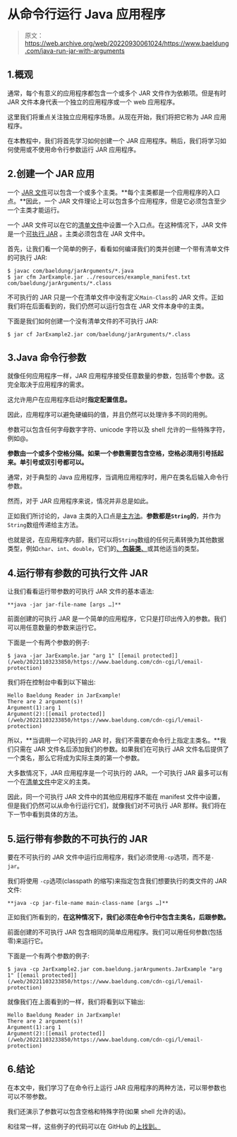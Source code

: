 # 从命令行运行 Java 应用程序

> 原文：<https://web.archive.org/web/20220930061024/https://www.baeldung.com/java-run-jar-with-arguments>

## 1.概观

通常，每个有意义的应用程序都包含一个或多个 JAR 文件作为依赖项。但是有时 JAR 文件本身代表一个独立的应用程序或一个 web 应用程序。

这里我们将重点关注独立应用程序场景。从现在开始，我们将把它称为 JAR 应用程序。

在本教程中，我们将首先学习如何创建一个 JAR 应用程序。稍后，我们将学习如何使用或不使用命令行参数运行 JAR 应用程序。

## 2.创建一个 **JAR** 应用

一个 [JAR 文件](/web/20221103233850/https://www.baeldung.com/java-create-jar)可以包含一个或多个主类。**每个主类都是一个应用程序的入口点。**因此，一个 JAR 文件理论上可以包含多个应用程序，但是它必须包含至少一个主类才能运行。

一个 JAR 文件可以在它的[清单文件](/web/20221103233850/https://www.baeldung.com/java-jar-executable-manifest-main-class)中设置一个入口点。在这种情况下，JAR 文件是一个[可执行 JAR](/web/20221103233850/https://www.baeldung.com/executable-jar-with-maven) 。主类必须包含在 JAR 文件中。

首先，让我们看一个简单的例子，看看如何编译我们的类并创建一个带有清单文件的可执行 JAR:

```
$ javac com/baeldung/jarArguments/*.java
$ jar cfm JarExample.jar ../resources/example_manifest.txt com/baeldung/jarArguments/*.class
```

不可执行的 JAR 只是一个在清单文件中没有定义`Main-Class`的 JAR 文件。正如我们将在后面看到的，我们仍然可以运行包含在 JAR 文件本身中的主类。

下面是我们如何创建一个没有清单文件的不可执行 JAR:

```
$ jar cf JarExample2.jar com/baeldung/jarArguments/*.class
```

## 3.Java 命令行参数

就像任何应用程序一样，JAR 应用程序接受任意数量的参数，包括零个参数。这完全取决于应用程序的需求。

这允许用户在应用程序启动时**指定配置信息。**

因此，应用程序可以避免硬编码的值，并且仍然可以处理许多不同的用例。

参数可以包含任何字母数字字符、unicode 字符以及 shell 允许的一些特殊字符，例如@。

**参数由一个或多个空格分隔。如果一个参数需要包含空格，空格必须用引号括起来。单引号或双引号都可以。**

通常，对于典型的 Java 应用程序，当调用应用程序时，用户在类名后输入命令行参数。

然而，对于 JAR 应用程序来说，情况并非总是如此。

正如我们所讨论的，Java 主类的入口点是[主方法](/web/20221103233850/https://www.baeldung.com/java-main-method)。**参数都是`String`的**，并作为`String`数组传递给主方法。

也就是说，在应用程序内部，我们可以将`String`数组的任何元素转换为其他数据类型，例如`char`、`int`、`double`，它们的[、**包装类**、](/web/20221103233850/https://www.baeldung.com/java-wrapper-classes)或其他适当的类型。

## 4.运行带有参数的可执行文件 **JAR**

让我们看看运行带参数的可执行 JAR 文件的基本语法:

`**java -jar jar-file-name [args …]**`

前面创建的可执行 JAR 是一个简单的应用程序，它只是打印出传入的参数。我们可以用任意数量的参数来运行它。

下面是一个有两个参数的例子:

```
$ java -jar JarExample.jar "arg 1" [[email protected]](/web/20221103233850/https://www.baeldung.com/cdn-cgi/l/email-protection) 
```

我们将在控制台中看到以下输出:

```
Hello Baeldung Reader in JarExample!
There are 2 argument(s)!
Argument(1):arg 1
Argument(2):[[email protected]](/web/20221103233850/https://www.baeldung.com/cdn-cgi/l/email-protection) 
```

所以，**当调用一个可执行的 JAR 时，我们不需要在命令行上指定主类名。**我们只需在 JAR 文件名后添加我们的参数。如果我们在可执行 JAR 文件名后提供了一个类名，那么它将成为实际主类的第一个参数。

大多数情况下，JAR 应用程序是一个可执行的 JAR。一个可执行 JAR 最多可以有一个在[清单文件](/web/20221103233850/https://www.baeldung.com/java-jar-executable-manifest-main-class)中定义的主类。

因此，同一个可执行 JAR 文件中的其他应用程序不能在 manifest 文件中设置，但是我们仍然可以从命令行运行它们，就像我们对不可执行 JAR 那样。我们将在下一节中看到具体的方法。

## 5.运行带有参数的不可执行的 **JAR**

要在不可执行的 JAR 文件中运行应用程序，我们必须使用`-cp`选项，而不是`-jar`。

我们将使用 `-cp`选项(classpath 的缩写)来指定包含我们想要执行的类文件的 JAR 文件:

`**java -cp jar-file-name main-class-name [args …]**`

正如我们所看到的，**在这种情况下，我们必须在命令行中包含主类名，后跟参数。**

前面创建的不可执行 JAR 包含相同的简单应用程序。我们可以用任何参数(包括零)来运行它。

下面是一个有两个参数的例子:

```
$ java -cp JarExample2.jar com.baeldung.jarArguments.JarExample "arg 1" [[email protected]](/web/20221103233850/https://www.baeldung.com/cdn-cgi/l/email-protection)
```

就像我们在上面看到的一样，我们将看到以下输出:

```
Hello Baeldung Reader in JarExample!
There are 2 argument(s)!
Argument(1):arg 1
Argument(2):[[email protected]](/web/20221103233850/https://www.baeldung.com/cdn-cgi/l/email-protection)
```

## 6.结论

在本文中，我们学习了在命令行上运行 JAR 应用程序的两种方法，可以带参数也可以不带参数。

我们还演示了参数可以包含空格和特殊字符(如果 shell 允许的话)。

和往常一样，这些例子的代码可以在 GitHub 的[上找到。](https://web.archive.org/web/20221103233850/https://github.com/eugenp/tutorials/tree/master/core-java-modules/core-java-8-2)